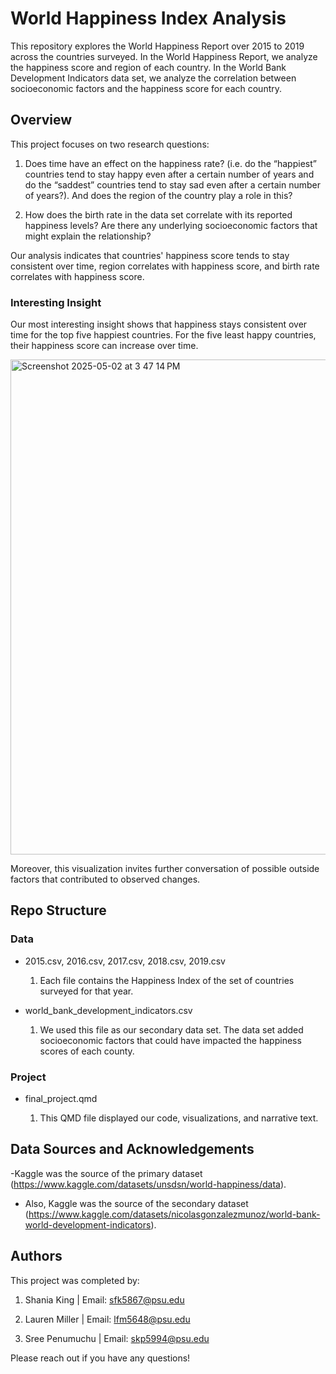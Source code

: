 # World Happiness Index Analysis

This repository explores the World Happiness Report over 2015 to 2019 across the countries surveyed. In the World Happiness Report, we analyze the happiness score and region of each country. In the World Bank Development Indicators data set, we analyze the correlation between socioeconomic factors and the happiness score for each country.

## Overview

This project focuses on two research questions:

 1. Does time have an effect on the happiness rate? (i.e. do the “happiest” countries tend to stay happy even after a certain number of years and do the “saddest” countries tend to stay sad even after a certain number of years?). And does the region of the country play a role in this?
   
 3. How does the birth rate in the data set correlate with its reported happiness levels? Are there any underlying socioeconomic factors that might explain the relationship?

Our analysis indicates that countries' happiness score tends to stay consistent over time, region correlates with happiness score, and birth rate correlates with happiness score.

### Interesting Insight

Our most interesting insight shows that happiness stays consistent over time for the top five happiest countries.  For the five least happy countries, their happiness score can increase over time.

<img width="792" alt="Screenshot 2025-05-02 at 3 47 14 PM" src="https://github.com/user-attachments/assets/1e15edd7-eb1c-4309-9867-df99a6f81cbd" />

Moreover, this visualization invites further conversation of possible outside factors that contributed to observed changes. 

## Repo Structure

### Data

- 2015.csv, 2016.csv, 2017.csv, 2018.csv, 2019.csv

   1. Each file contains the Happiness Index of the set of countries surveyed for that year. 

- world_bank_development_indicators.csv

   1. We used this file as our secondary data set. The data set added socioeconomic factors that could have impacted the happiness scores of each county.

### Project

- final_project.qmd

  1. This QMD file displayed our code, visualizations, and narrative text. 

## Data Sources and Acknowledgements

-Kaggle was the source of the primary dataset (https://www.kaggle.com/datasets/unsdsn/world-happiness/data).

- Also, Kaggle was the source of the secondary dataset (https://www.kaggle.com/datasets/nicolasgonzalezmunoz/world-bank-world-development-indicators).

## Authors

This project was completed by:

  1. Shania King | Email: sfk5867@psu.edu

  2. Lauren Miller | Email: lfm5648@psu.edu

  3. Sree Penumuchu | Email: skp5994@psu.edu

Please reach out if you have any questions!
